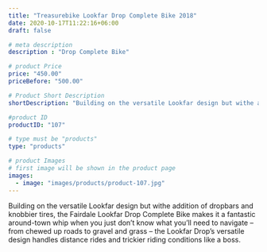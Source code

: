 ```yaml
---
title: "Treasurebike Lookfar Drop Complete Bike 2018"
date: 2020-10-17T11:22:16+06:00
draft: false

# meta description
description : "Drop Complete Bike"

# product Price
price: "450.00"
priceBefore: "500.00"

# Product Short Description
shortDescription: "Building on the versatile Lookfar design but withe addition of dropbars and knobbier tires..."

#product ID
productID: "107"

# type must be "products"
type: "products"

# product Images
# first image will be shown in the product page
images:
  - image: "images/products/product-107.jpg"
---
```


Building on the versatile Lookfar design but withe addition of dropbars and knobbier tires, the Fairdale Lookfar Drop Complete Bike makes it a fantastic around-town whip when you just don’t know what you’ll need to navigate – from chewed up roads to gravel and grass – the Lookfar Drop’s versatile design handles distance rides and trickier riding conditions like a boss.
